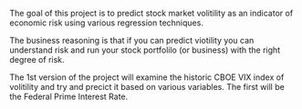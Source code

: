 The goal of this project is to predict stock market volitility as an indicator of economic risk using various regression techniques.  

The business reasoning is that if you can predict viotility you can understand risk and run your stock portfolilo (or business) with the right degree of risk.

The 1st version of the project will examine the historic CBOE VIX index of volitility and try and precict it based on various variables. The first will be the Federal Prime Interest Rate.


